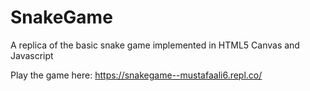 # SnakeGame

A replica of the basic snake game implemented in HTML5 Canvas and Javascript

Play the game here: https://snakegame--mustafaali6.repl.co/
